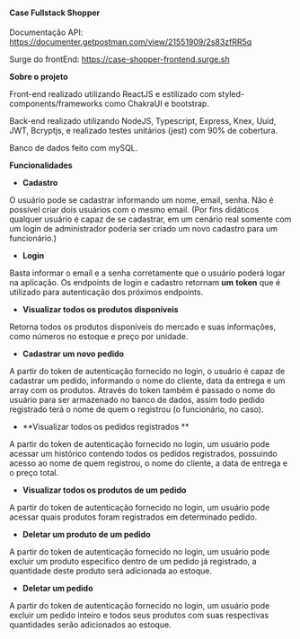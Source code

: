 #### Case Fullstack Shopper

Documentação API: https://documenter.getpostman.com/view/21551909/2s83zfRR5q

Surge do frontEnd: https://case-shopper-frontend.surge.sh

**Sobre o projeto**

Front-end realizado utilizando ReactJS e estilizado com styled-components/frameworks como ChakraUI e bootstrap.

Back-end realizado utilizando NodeJS, Typescript, Express, Knex, Uuid, JWT, Bcryptjs, e realizado testes unitários (jest) com 90% de cobertura.

Banco de dados feito com mySQL.

**Funcionalidades**

- **Cadastro**

O usuário pode se cadastrar informando um nome, email, senha. Não é possível criar dois usuários com o mesmo email. (Por fins didáticos qualquer usuário é capaz de se cadastrar, em um cenário real somente com um login de administrador poderia ser criado um novo cadastro para um funcionário.)

- **Login**

Basta informar o email e a senha corretamente que o usuário poderá logar na aplicação. Os endpoints de login e cadastro retornam **um** **token** que é utilizado para autenticação dos próximos endpoints.

- **Visualizar todos os produtos disponíveis**

Retorna todos os produtos disponíveis do mercado e suas informações, como números no estoque e preço por unidade.

- **Cadastrar um novo pedido** 

A partir do token de autenticação fornecido no login, o usuário é capaz de cadastrar um pedido, informando o nome do cliente, data da entrega e um array com os produtos. Através do token também é passado o nome do usuário para ser armazenado no banco de dados, assim todo pedido registrado terá o nome de quem o registrou (o funcionário, no caso).

- **Visualizar todos os pedidos registrados **

A partir do token de autenticação fornecido no login, um usuário pode acessar um histórico contendo todos os pedidos registrados, possuindo acesso ao nome de quem registrou, o nome do cliente, a data de entrega e o preço total.

- **Visualizar todos os produtos de um pedido**

A partir do token de autenticação fornecido no login, um usuário pode acessar quais produtos foram registrados em determinado pedido.

* **Deletar um produto de um pedido**

A partir do token de autenticação fornecido no login, um usuário pode excluir um produto especifico dentro de um pedido já registrado, a quantidade deste produto será adicionada ao estoque.

* **Deletar um pedido**

A partir do token de autenticação fornecido no login, um usuário pode excluir um pedido inteiro e todos seus produtos com suas respectivas quantidades serão adicionados ao estoque.

